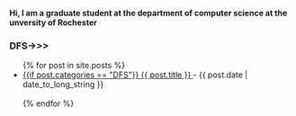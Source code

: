 <b>Hi, I am a graduate student at the department of computer science at the unversity of Rochester</b>
### DFS->>> 
<ul>
  {% for post in site.posts %}
    <li>
      <a href="{{ post.url }}">
        {{if post.categories == "DFS"}}
        {{ post.title }}
      </a>
      - <time datetime="{{ post.date | date: "%Y-%m-%d" }}">{{ post.date | date_to_long_string }}</time>
    </li>
    <br />
  {% endfor %}
</ul>
